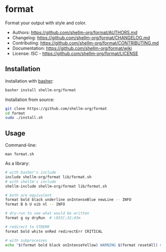 # format
Format your output with style and color.

- Authors: https://github.com/shellm-org/format/AUTHORS.md
- Changelog: https://github.com/shellm-org/format/CHANGELOG.md
- Contributing: https://github.com/shellm-org/format/CONTRIBUTING.md
- Documentation: https://github.com/shellm-org/format/wiki
- License: ISC - https://github.com/shellm-org/format/LICENSE

## Installation
Installation with [basher](https://github.com/basherpm/basher):
```bash
basher install shellm-org/format
```

Installation from source:
```bash
git clone https://github.com/shellm-org/format
cd format
sudo ./install.sh
```

## Usage
Command-line:
```
man format.sh
```

As a library:
```bash
# with basher's include
include shellm-org/format lib/format.sh
# with shellm's include
shellm-include shellm-org/format lib/format.sh

# both are equivalent
format bold black underline onIntenseBlue newLine -- INFO
format B b U oib nl -- INFO

# dry-run to see what would be written
format g oy dryRun  # \033[;32;43m

# redirect to STDERR
format bold white onRed redirectErr CRITICAL

# with subprocesses
echo "$(format bold black onIntenseYellow) WARNING $(format resetAll) message" >&2
```
